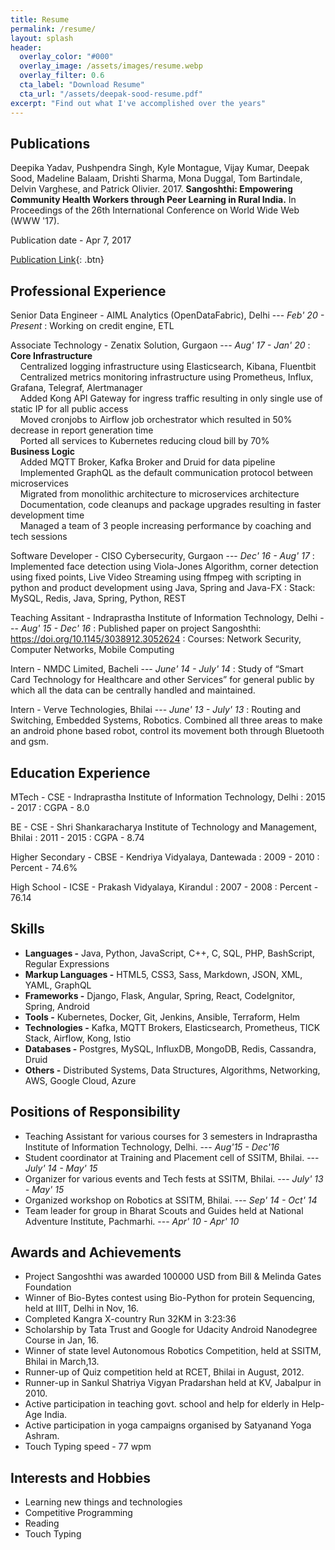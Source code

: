 ```yaml
---
title: Resume
permalink: /resume/
layout: splash
header:
  overlay_color: "#000"
  overlay_image: /assets/images/resume.webp
  overlay_filter: 0.6
  cta_label: "Download Resume"
  cta_url: "/assets/deepak-sood-resume.pdf"
excerpt: "Find out what I've accomplished over the years"
---
```


## Publications

Deepika Yadav, Pushpendra Singh, Kyle Montague, Vijay Kumar, Deepak Sood, Madeline Balaam, Drishti Sharma, Mona Duggal, Tom Bartindale, Delvin Varghese, and Patrick Olivier. 2017. **Sangoshthi: Empowering Community Health Workers through Peer Learning in Rural India.** In Proceedings of the 26th International Conference on World Wide Web (WWW '17).

Publication date - Apr 7, 2017

[Publication Link](http://dl.acm.org/citation.cfm?id=3052624){: .btn}

## Professional Experience

Senior Data Engineer - AIML Analytics (OpenDataFabric), Delhi ---<cite> Feb' 20 - Present</cite>
: Working on credit engine, ETL

Associate Technology - Zenatix Solution, Gurgaon ---<cite> Aug' 17 - Jan' 20</cite>
:	**Core Infrastructure**<br/>
    &nbsp;&nbsp;&nbsp;&nbsp;Centralized logging infrastructure using Elasticsearch, Kibana, Fluentbit<br/>
    &nbsp;&nbsp;&nbsp;&nbsp;Centralized metrics monitoring infrastructure using Prometheus, Influx, Grafana, Telegraf, Alertmanager<br/>
    &nbsp;&nbsp;&nbsp;&nbsp;Added Kong API Gateway for ingress traffic resulting in only single use of static IP for all public access<br/>
    &nbsp;&nbsp;&nbsp;&nbsp;Moved cronjobs to Airflow job orchestrator which resulted in 50% decrease in report generation time<br/>
    &nbsp;&nbsp;&nbsp;&nbsp;Ported all services to Kubernetes reducing cloud bill by 70%<br/>
  **Business Logic**<br/>
    &nbsp;&nbsp;&nbsp;&nbsp;Added MQTT Broker, Kafka Broker and Druid for data pipeline<br/>
    &nbsp;&nbsp;&nbsp;&nbsp;Implemented GraphQL as the default communication protocol between microservices<br/>
    &nbsp;&nbsp;&nbsp;&nbsp;Migrated from monolithic architecture to microservices architecture<br/>
    &nbsp;&nbsp;&nbsp;&nbsp;Documentation, code cleanups and package upgrades resulting in faster development time<br/>
    &nbsp;&nbsp;&nbsp;&nbsp;Managed a team of 3 people increasing performance by coaching and tech sessions<br/>


Software Developer - CISO Cybersecurity, Gurgaon ---<cite> Dec' 16 - Aug' 17</cite>
:	Implemented face detection using Viola-Jones Algorithm, corner detection using fixed points, Live Video Streaming using ffmpeg with scripting in python and product development using Java, Spring and Java-FX
: Stack: MySQL, Redis, Java, Spring, Python, REST


Teaching Assitant - Indraprastha Institute of Information Technology, Delhi ---<cite> Aug' 15 - Dec' 16</cite>
: Published paper on project Sangoshthi: https://doi.org/10.1145/3038912.3052624
: Courses: Network Security, Computer Networks, Mobile Computing

Intern - NMDC Limited, Bacheli ---<cite> June' 14 - July' 14</cite>
:	Study of “Smart Card Technology for Healthcare and other Services” for general public by which all the data can be centrally handled and maintained.

Intern - Verve Technologies, Bhilai ---<cite> June' 13 - July' 13</cite>
:	Routing and Switching, Embedded Systems, Robotics. Combined all three areas to make an android phone based robot, control its movement both through Bluetooth and gsm.

## Education Experience

MTech - CSE - Indraprastha Institute of Information Technology, Delhi
:	2015 - 2017
:	CGPA - 8.0

BE - CSE - Shri Shankaracharya Institute of Technology and Management, Bhilai
:	2011 - 2015
:	CGPA - 8.74

Higher Secondary - CBSE - Kendriya Vidyalaya, Dantewada
:	2009 - 2010
:	Percent - 74.6%

High School - ICSE - Prakash Vidyalaya, Kirandul
:	2007 - 2008
:	Percent - 76.14

## Skills
  - <strong>Languages -</strong> Java, Python, JavaScript, C++, C, SQL, PHP, BashScript, Regular Expressions
  - <strong>Markup Languages -</strong> HTML5, CSS3, Sass, Markdown, JSON, XML, YAML, GraphQL
  - <strong>Frameworks -</strong> Django, Flask, Angular, Spring, React, CodeIgnitor, Spring, Android
  - <strong>Tools -</strong> Kubernetes, Docker, Git, Jenkins, Ansible, Terraform, Helm
  - <strong>Technologies -</strong> Kafka, MQTT Brokers, Elasticsearch, Prometheus, TICK Stack, Airflow, Kong, Istio
  - <strong>Databases -</strong> Postgres, MySQL, InfluxDB, MongoDB, Redis, Cassandra, Druid
  - <strong>Others -</strong> Distributed Systems, Data Structures, Algorithms, Networking, AWS, Google Cloud, Azure

## Positions of Responsibility

  * Teaching Assistant for various courses for 3 semesters in Indraprastha Institute of Information Technology, Delhi. ---<cite> Aug'15 - Dec'16</cite>
  * Student coordinator at Training and Placement cell of SSITM, Bhilai. ---<cite> July' 14 - May' 15</cite>
  * Organizer for various events and Tech fests at SSITM, Bhilai. ---<cite> July' 13 - May' 15</cite>
  * Organized workshop on Robotics at SSITM, Bhilai. ---<cite> Sep' 14 - Oct' 14</cite>
  * Team leader for group in Bharat Scouts and Guides held at National Adventure Institute, Pachmarhi. ---<cite> Apr' 10 - Apr' 10</cite>

## Awards and Achievements
  * Project Sangoshthi was awarded 100000 USD from Bill & Melinda Gates Foundation
  * Winner of Bio-Bytes contest using Bio-Python for protein Sequencing, held at IIIT, Delhi in Nov, 16.
  * Completed Kangra X-country Run 32KM in 3:23:36
  * Scholarship by Tata Trust and Google for Udacity Android Nanodegree Course in Jan, 16.
  * Winner of state level Autonomous Robotics Competition, held at SSITM, Bhilai in March,13.
  * Runner-up of Quiz competition held at RCET, Bhilai in August, 2012.
  * Runner-up in Sankul Shatriya Vigyan Pradarshan held at KV, Jabalpur in 2010.
  * Active participation in teaching govt. school and help for elderly in Help-Age India.
  * Active participation in yoga campaigns organised by Satyanand Yoga Ashram.
  * Touch Typing speed - 77 wpm

## Interests and Hobbies

  * Learning new things and technologies
  * Competitive Programming
  * Reading
  * Touch Typing